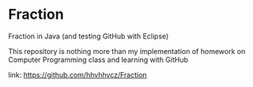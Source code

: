 # Fraction
Fraction in Java (and testing GitHub with Eclipse)

This repository is nothing more than my implementation of homework on Computer Programming class and learning with GitHub

link: https://github.com/hhvhhvcz/Fraction